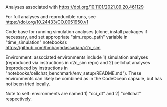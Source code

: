 Analyses associated with https://doi.org/10.1101/2021.09.20.461129

For full analyses and reproducible runs, see https://doi.org/10.24433/CO.0051950.v1

Code base for running simulation analyses (clone, install packages if necessary, and set appropriate "sim_repo_path" variable in "time_simulation" notebooks): https://github.com/hmbaghdassarian/c2c_sim

Environment: associated environments include 1) simulation analyses (reproduced via instructions in c2c_sim repo) and 2) cellchat analyses (reproduced by instructions in  "notebooks/cellchat_benchmark/env_setup/README.md"). These environments can likely be combined as in the CodeOcean capsule, but has not been tried locally. 

Note to self: environments are named 1) "cci_dt" and 2) "cellchat" respectively. 
